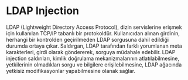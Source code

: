 # LDAP Injection

LDAP (Lightweight Directory Access Protocol), dizin servislerine erişmek için kullanılan TCP/IP tabanlı bir protokoldür. Kullanıcıdan alınan girdinin, herhangi bir kontrolden geçirilmeden LDAP sorgusuna dahil edildiği durumda ortaya çıkar. Saldırgan, LDAP tarafından farklı yorumlanan meta karakterleri, girdi olarak göndererek, sorguya müdahale edebilir. LDAP injection saldırıları, kimlik doğrulama mekanizmalarının atlatılabilmesine, yetkilerinin olmadıkları sorgu ve bilgilere erişilebilmesine, LDAP ağacında yetkisiz modifikasyonlar yapabilmesine olanak sağlar.
